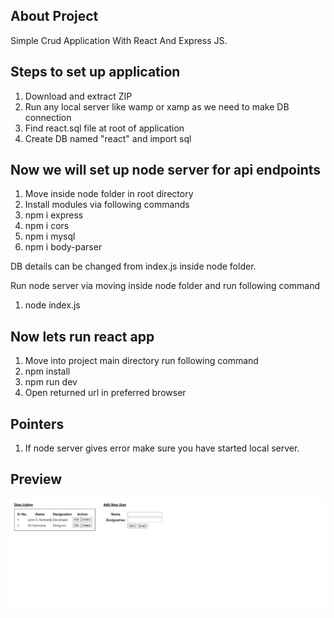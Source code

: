 ## About Project

Simple Crud Application With React And Express JS.

## Steps to set up application

1. Download and extract ZIP
2. Run any local server like wamp or xamp as we need to make DB connection
3. Find react.sql file at root of application
4. Create DB named "react" and import sql

## Now we will set up node server for api endpoints

1. Move inside node folder in root directory
2. Install modules via following commands
3. npm i express
4. npm i cors
5. npm i mysql
6. npm i body-parser

DB details can be changed from index.js inside node folder. 
 
Run node server via moving inside node folder and run following command
1. node index.js

## Now lets run react app

1. Move into project main directory run following command
2. npm install
3. npm run dev 
4. Open returned url in preferred browser

## Pointers

1. If node server gives error make sure you have started local server.

## Preview

![Screenshot](screenshot.png)
